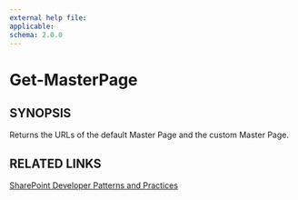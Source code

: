 ```yaml
---
external help file:
applicable: 
schema: 2.0.0
---
```

# Get-MasterPage

## SYNOPSIS
Returns the URLs of the default Master Page and the custom Master Page.

## RELATED LINKS

[SharePoint Developer Patterns and Practices](http://aka.ms/sppnp)